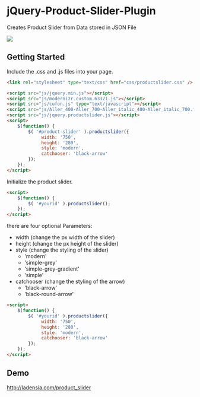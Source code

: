 jQuery-Product-Slider-Plugin
============================

Creates Product Slider from Data stored in JSON File

![](http://ladensia.com/product_slider/images/product_slider.png)


Getting Started
---------------

Include the .css and .js files into your page.

```html
<link rel="stylesheet" type="text/css" href="css/productslider.css" />

<script src="js/jquery.min.js"></script>
<script src="js/modernizr.custom.63321.js"></script>
<script src="js/cufon.js" type="text/javascript"></script>
<script src="js/Aller_400-Aller_700-Aller_italic_400-Aller_italic_700.font.js" type="text/javascript"></script>
<script src="js/jquery.productslider.js"></script>
<script>
	$(function() {
		$( '#product-slider' ).productslider({
             width: '750',
             height: '280',
             style: 'modern',
             catchooser: 'black-arrow'
        });
	});
</script>
```

Initialize the product slider.

```html
<script>
	$(function() {
		$( '#yourid' ).productslider();
	});
</script>
```

there are four optional Parameters:

- width (change the px width of the slider)
- height (change the px height of the slider)
- style (change the styling of the slider)
    - 'modern'
    - 'simple-grey'
    - 'simple-grey-gradient'
    - 'simple'
- catchooser (change the styling of the arrow)
    - 'black-arrow'
    - 'black-round-arrow'

```html
<script>
	$(function() {
		$( '#yourid' ).productslider({
             width: '750',
             height: '280',
             style: 'modern',
             catchooser: 'black-arrow'
        });
	});
</script>
```


Demo
----

http://ladensia.com/product_slider

